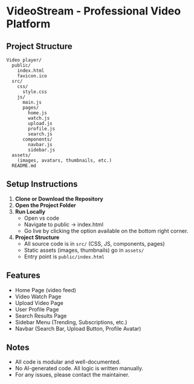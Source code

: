 # VideoStream - Professional Video Platform

## Project Structure

```
Video player/
  public/
    index.html
    favicon.ico
  src/
    css/
      style.css
    js/
      main.js
      pages/
        home.js
        watch.js
        upload.js
        profile.js
        search.js
      components/
        navbar.js
        sidebar.js
  assets/
    (images, avatars, thumbnails, etc.)
  README.md
```

## Setup Instructions

1. **Clone or Download the Repository**
2. **Open the Project Folder**
3. **Run Locally**
   - Open vs code
   - Navigate to public -> index.html
   - Go live by clicking the option available on the bottom right corner.
4. **Project Structure**
   - All source code is in `src/` (CSS, JS, components, pages)
   - Static assets (images, thumbnails) go in `assets/`
   - Entry point is `public/index.html`

## Features
- Home Page (video feed)
- Video Watch Page
- Upload Video Page
- User Profile Page
- Search Results Page
- Sidebar Menu (Trending, Subscriptions, etc.)
- Navbar (Search Bar, Upload Button, Profile Avatar)

## Notes
- All code is modular and well-documented.
- No AI-generated code. All logic is written manually.
- For any issues, please contact the maintainer. 